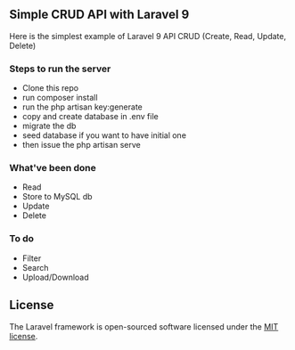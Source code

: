## Simple CRUD API with Laravel 9

Here is the simplest example of Laravel 9 API CRUD (Create, Read, Update, Delete) 
### Steps to run the server
- Clone this repo
- run composer install
- run the php artisan key:generate
- copy and create database in .env file
- migrate the db
- seed database if you want to have initial one
- then issue the php artisan serve

### What've been done
- Read
- Store to MySQL db
- Update
- Delete
### To do
- Filter
- Search
- Upload/Download

## License
The Laravel framework is open-sourced software licensed under the [MIT license](https://opensource.org/licenses/MIT).
